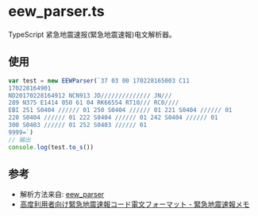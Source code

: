 # eew_parser.ts
TypeScript 紧急地震速报(緊急地震速報)电文解析器。

## 使用
```typescript
var test = new EEWParser(`37 03 00 170228165003 C11
170228164901
ND20170228164912 NCN913 JD////////////// JN///
289 N375 E1414 050 61 04 RK66554 RT10/// RC0////
EBI 251 S0404 ////// 01 250 S0404 ////// 01 221 S0404 ////// 01
220 S0404 ////// 01 222 S0404 ////// 01 242 S0404 ////// 01
300 S0403 ////// 01 252 S0403 ////// 01
9999=`)
// 输出
console.log(test.to_s()) 
```

## 参考
* 解析方法来自: [eew_parser](https://github.com/mmasaki/eew_parser)
* [高度利用者向け緊急地震速報コード電文フォーマット - 緊急地震速報メモ](http://eew.mizar.jp/excodeformat)